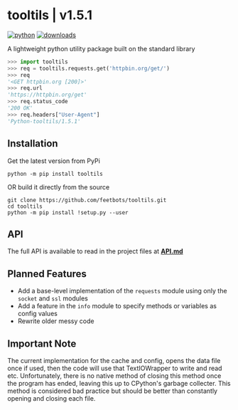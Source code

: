 # tooltils | v1.5.1

[![python](https://img.shields.io/pypi/pyversions/tooltils.svg)](https://pypi.org/project/tooltils/)
[![downloads](https://static.pepy.tech/personalized-badge/tooltils?period=total&units=international_system&left_color=grey&right_color=red&left_text=downloads)](https://pepy.tech/project/tooltils)

A lightweight python utility package built on the standard library

```py
>>> import tooltils
>>> req = tooltils.requests.get('httpbin.org/get/')
>>> req
'<GET httpbin.org [200]>'
>>> req.url
'https://httpbin.org/get'
>>> req.status_code
'200 OK'
>>> req.headers["User-Agent"]
'Python-tooltils/1.5.1'
```

## Installation

Get the latest version from PyPi

```console
python -m pip install tooltils
```

OR build it directly from the source

```console
git clone https://github.com/feetbots/tooltils.git
cd tooltils
python -m pip install !setup.py --user
```

## API

The full API is available to read in the project files at [**API.md**](API.md)

## Planned Features

- Add a base-level implementation of the `requests` module using only the `socket` and `ssl` modules
- Add a feature in the `info` module to specify methods or variables as config values
- Rewrite older messy code

## Important Note

The current implementation for the cache and config, opens the data file once if used, then the code will use that TextIOWrapper to write and read etc. Unfortunately, there is no native method of closing this method once the program has ended, leaving this up to CPython's garbage collecter. This method is considered bad practice but should be better than constantly opening and closing each file.

